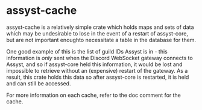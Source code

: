 # assyst-cache

assyst-cache is a relatively simple crate which holds maps and sets of data which may be undesirable to lose in the event of a restart of assyst-core, but are not important enoughto necessitate a table in the database for them.

One good example of this is the list of guild IDs Assyst is in - this information is *only* sent when the Discord WebSocket gateway connects to Assyst, and so if assyst-core held this information, it would be lost and impossible to retrieve without an (expensive) restart of the gateway. As a result, this crate holds this data so after assyst-core is restarted, it is held and can still be accessed.

For more information on each cache, refer to the doc comment for the cache.
